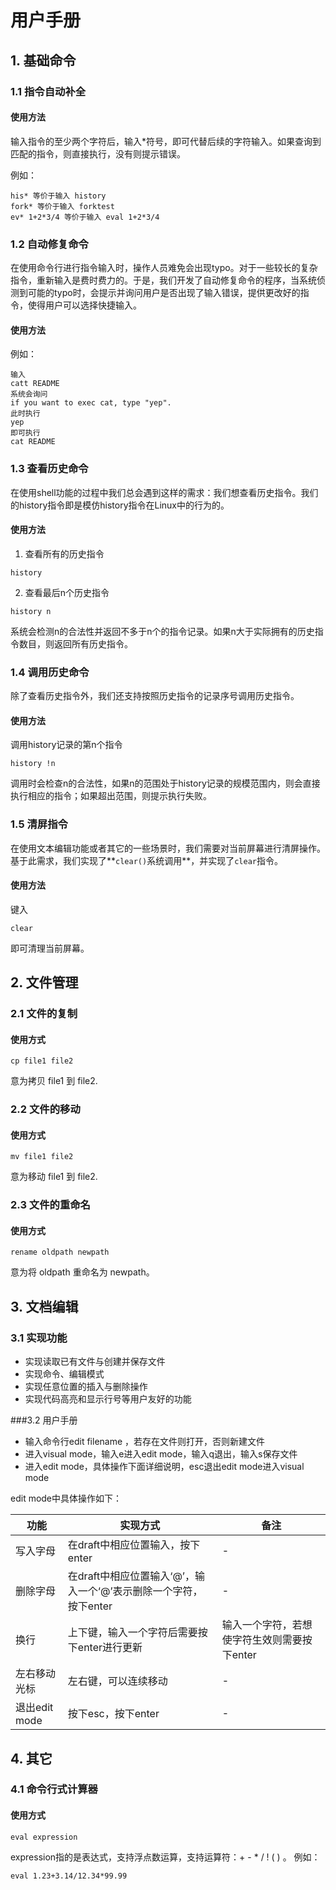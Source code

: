 # 用户手册

## 1. 基础命令
### 1.1 指令自动补全
#### 使用方法
输入指令的至少两个字符后，输入*符号，即可代替后续的字符输入。如果查询到匹配的指令，则直接执行，没有则提示错误。

例如：
```
his* 等价于输入 history
fork* 等价于输入 forktest
ev* 1+2*3/4 等价于输入 eval 1+2*3/4
```

### 1.2 自动修复命令

在使用命令行进行指令输入时，操作人员难免会出现typo。对于一些较长的复杂指令，重新输入是费时费力的。于是，我们开发了自动修复命令的程序，当系统侦测到可能的typo时，会提示并询问用户是否出现了输入错误，提供更改好的指令，使得用户可以选择快捷输入。

#### 使用方法
例如：
```
输入 
catt README
系统会询问
if you want to exec cat, type "yep".
此时执行
yep
即可执行
cat README
```

### 1.3 查看历史命令
在使用shell功能的过程中我们总会遇到这样的需求：我们想查看历史指令。我们的history指令即是模仿history指令在Linux中的行为的。

#### 使用方法
1. 查看所有的历史指令
```
history
```

2. 查看最后n个历史指令
```
history n
```
系统会检测n的合法性并返回不多于n个的指令记录。如果n大于实际拥有的历史指令数目，则返回所有历史指令。

### 1.4 调用历史命令
除了查看历史指令外，我们还支持按照历史指令的记录序号调用历史指令。

#### 使用方法
调用history记录的第n个指令
```
history !n
```
调用时会检查n的合法性，如果n的范围处于history记录的规模范围内，则会直接执行相应的指令；如果超出范围，则提示执行失败。

### 1.5 清屏指令
在使用文本编辑功能或者其它的一些场景时，我们需要对当前屏幕进行清屏操作。基于此需求，我们实现了**```clear()```系统调用**，并实现了```clear```指令。

#### 使用方法
键入
```
clear
```
即可清理当前屏幕。

## 2. 文件管理
### 2.1 文件的复制
#### 使用方式
```
cp file1 file2
```
意为拷贝 file1 到 file2.
 
### 2.2 文件的移动
#### 使用方式
```
mv file1 file2
```
意为移动 file1 到 file2.

### 2.3 文件的重命名
#### 使用方式
```
rename oldpath newpath
```
意为将 oldpath 重命名为 newpath。

## 3. 文档编辑

### 3.1 实现功能

- 实现读取已有文件与创建并保存文件
- 实现命令、编辑模式
- 实现任意位置的插入与删除操作
- 实现代码高亮和显示行号等用户友好的功能

###3.2 用户手册

- 输入命令行edit filename ，若存在文件则打开，否则新建文件
- 进入visual mode，输入e进入edit mode，输入q退出，输入s保存文件
- 进入edit mode，具体操作下面详细说明，esc退出edit mode进入visual mode

edit mode中具体操作如下：

| 功能          | 实现方式                                                     | 备注                                        |
| ------------- | ------------------------------------------------------------ | ------------------------------------------- |
| 写入字母      | 在draft中相应位置输入，按下enter                             |      -                                       |
| 删除字母      | 在draft中相应位置输入‘@’，输入一个‘@’表示删除一个字符，按下enter |     -                                        |
| 换行          | 上下键，输入一个字符后需要按下enter进行更新                  | 输入一个字符，若想使字符生效则需要按下enter |
| 左右移动光标  | 左右键，可以连续移动                                         |       -                                      |
| 退出edit mode | 按下esc，按下enter                                           |      -                                       |

## 4. 其它
### 4.1 命令行式计算器
#### 使用方式
```
eval expression
```
expression指的是表达式，支持浮点数运算，支持运算符：+ - * / ! ( ) 。
例如：
```
eval 1.23+3.14/12.34*99.99
```